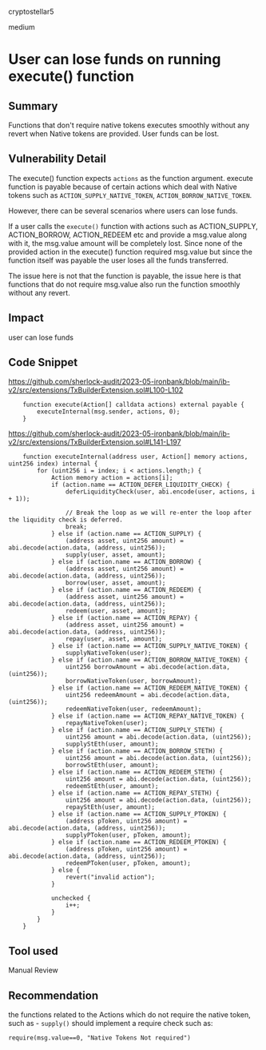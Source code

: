 cryptostellar5

medium

# User can lose funds on running execute() function

## Summary
Functions that don't require native tokens executes smoothly without any revert when Native tokens are provided. User funds can be lost.

## Vulnerability Detail
The execute() function expects `actions` as the function argument. execute function is payable because of certain actions which deal with Native tokens such as `ACTION_SUPPLY_NATIVE_TOKEN`, `ACTION_BORROW_NATIVE_TOKEN`.

However, there can be several scenarios where users can lose funds.

If a user calls the `execute()` function with actions such as ACTION_SUPPLY, ACTION_BORROW, ACTION_REDEEM etc and provide a msg.value along with it, the msg.value amount will be completely lost. Since none of the provided action in the execute() function required msg.value but since the function itself was payable the user loses all the funds transferred.

The issue here is not that the function is payable, the issue here is that functions that do not require msg.value also run the function smoothly without any revert.


## Impact

user can lose funds

## Code Snippet
https://github.com/sherlock-audit/2023-05-ironbank/blob/main/ib-v2/src/extensions/TxBuilderExtension.sol#L100-L102

```solidity
    function execute(Action[] calldata actions) external payable {
        executeInternal(msg.sender, actions, 0);
    }
```

https://github.com/sherlock-audit/2023-05-ironbank/blob/main/ib-v2/src/extensions/TxBuilderExtension.sol#L141-L197

```solidity
    function executeInternal(address user, Action[] memory actions, uint256 index) internal {
        for (uint256 i = index; i < actions.length;) {
            Action memory action = actions[i];
            if (action.name == ACTION_DEFER_LIQUIDITY_CHECK) {
                deferLiquidityCheck(user, abi.encode(user, actions, i + 1));

                // Break the loop as we will re-enter the loop after the liquidity check is deferred.
                break;
            } else if (action.name == ACTION_SUPPLY) {
                (address asset, uint256 amount) = abi.decode(action.data, (address, uint256));
                supply(user, asset, amount);
            } else if (action.name == ACTION_BORROW) {
                (address asset, uint256 amount) = abi.decode(action.data, (address, uint256));
                borrow(user, asset, amount);
            } else if (action.name == ACTION_REDEEM) {
                (address asset, uint256 amount) = abi.decode(action.data, (address, uint256));
                redeem(user, asset, amount);
            } else if (action.name == ACTION_REPAY) {
                (address asset, uint256 amount) = abi.decode(action.data, (address, uint256));
                repay(user, asset, amount);
            } else if (action.name == ACTION_SUPPLY_NATIVE_TOKEN) {
                supplyNativeToken(user);
            } else if (action.name == ACTION_BORROW_NATIVE_TOKEN) {
                uint256 borrowAmount = abi.decode(action.data, (uint256));
                borrowNativeToken(user, borrowAmount);
            } else if (action.name == ACTION_REDEEM_NATIVE_TOKEN) {
                uint256 redeemAmount = abi.decode(action.data, (uint256));
                redeemNativeToken(user, redeemAmount);
            } else if (action.name == ACTION_REPAY_NATIVE_TOKEN) {
                repayNativeToken(user);
            } else if (action.name == ACTION_SUPPLY_STETH) {
                uint256 amount = abi.decode(action.data, (uint256));
                supplyStEth(user, amount);
            } else if (action.name == ACTION_BORROW_STETH) {
                uint256 amount = abi.decode(action.data, (uint256));
                borrowStEth(user, amount);
            } else if (action.name == ACTION_REDEEM_STETH) {
                uint256 amount = abi.decode(action.data, (uint256));
                redeemStEth(user, amount);
            } else if (action.name == ACTION_REPAY_STETH) {
                uint256 amount = abi.decode(action.data, (uint256));
                repayStEth(user, amount);
            } else if (action.name == ACTION_SUPPLY_PTOKEN) {
                (address pToken, uint256 amount) = abi.decode(action.data, (address, uint256));
                supplyPToken(user, pToken, amount);
            } else if (action.name == ACTION_REDEEM_PTOKEN) {
                (address pToken, uint256 amount) = abi.decode(action.data, (address, uint256));
                redeemPToken(user, pToken, amount);
            } else {
                revert("invalid action");
            }

            unchecked {
                i++;
            }
        }
    }
```


## Tool used

Manual Review

## Recommendation

the functions related to the Actions which do not require the native token, such as - `supply()` should implement a require check such as:

```solidity
require(msg.value==0, "Native Tokens Not required")
```
